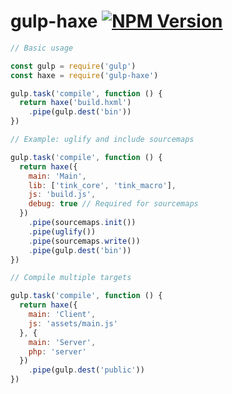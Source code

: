 # gulp-haxe [![NPM Version](https://img.shields.io/npm/v/gulp-haxe.svg)](https://www.npmjs.com/package/gulp-haxe)

```javascript
// Basic usage

const gulp = require('gulp')
const haxe = require('gulp-haxe')

gulp.task('compile', function () {
  return haxe('build.hxml')
    .pipe(gulp.dest('bin'))
})
```

```javascript
// Example: uglify and include sourcemaps

gulp.task('compile', function () {
  return haxe({
  	main: 'Main', 
  	lib: ['tink_core', 'tink_macro'], 
  	js: 'build.js',
    debug: true // Required for sourcemaps
  })
    .pipe(sourcemaps.init())
    .pipe(uglify())
    .pipe(sourcemaps.write())
    .pipe(gulp.dest('bin'))
})
```

```javascript
// Compile multiple targets

gulp.task('compile', function () {
  return haxe({
  	main: 'Client',
  	js: 'assets/main.js'
  }, {
  	main: 'Server',
  	php: 'server'
  })
    .pipe(gulp.dest('public'))
})
```
